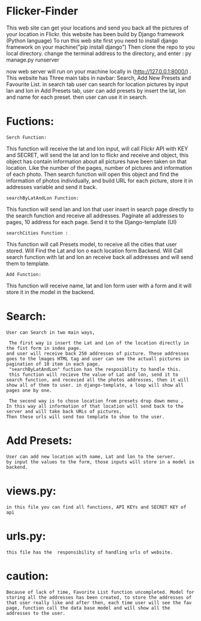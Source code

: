 # Flicker-Finder
This web site can get your locations and send you back all the pictures of your location in Flickr. 
this website has been build by Django framework (Python language)
To run this web site first you need to install django framework on your machine("pip install django")
Then clone the repo to you local directory. 
change the terminal address to the directory, and enter : py manage.py runserver

now web server will run on your machine locally in (http://127.0.0.1:8000/) . 
This website has Three main tabs in navbar:
Search, Add New Presets and Favourite List. 
in search tab user can search for location pictures by input lan and lon 
in Add Presets tab, user can add presets by insert the lat, lon and name for each preset. then user can use it in search.  


# Fuctions:
    Serch Function:
This function will receive the lat and lon input, will call Flickr API with KEY and SECRET, will send the lat and lon to flickr and receive and object, this object has contain information about all pictures have been taken on that location. Like the number of the pages, number of pictures and information of each photo. 
Then search function will open this object and find the information of photos individually, and build URL for each picture, store it in addresses variable and send it back. 
 
    searchByLatAndLon Function: 
This function will send lan and lon that user insert in search page directly to the search function and receive all addresses. Paginate all addresses to pages, 10 address for each page. Send it to the Django-template (UI)


    searchCities Function : 
This function will call Presets model, to receive all the cities that user stored. 
Will Find the Lat and lon o each location form Backend. 
Will Call search function with lat and lon an receive back all addresses and will send them to template. 


    Add Function: 
This function will receive name, lat and lon form user with a form and it will store it in the model in the backend. 

# Search:
    User can Search in two main ways,
     
     The first way is insert the Lat and Lon of the location directly in the fist form in index page. 
    and user will receive back 250 addresses of picture. These addresses goes to the lmages HTML tag and user can see the actuall pictures in pagination of 10 item in each page. 
     "searchByLatAndLon" fuction has the resposiblity to handle this. 
     this function will recieve the value of Lat and lon, send it to search function, and recevied all the photos addresses, then it will show all of them to user. in django-template, a loop will show all pages one by one.

     The second way is to chose location from presets drop down menu ,
    In this way all information of that location will send back to the server and will take back URLs of pictures, 
    Then these urls will send too template to shoe to the user. 

    
# Add Presets: 
    User can add new location with name, Lat and lon to the server.
    by input the values to the form, those inputs will store in a model in backend.



# views.py:
    in this file you can find all functions, API KEYs and SECRET KEY of api

# urls.py:
    this file has the  responsibility of handling urls of website.
    
# caution:
    Because of lack of time, Favorite List function uncompleted. Model for storing all the addresses has been created, to store the addresses of that user really like and after then, each time user will see the fav page, function call the data base model and will show all the addresses to the user.  
